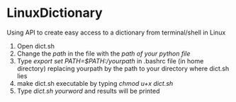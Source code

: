 # LinuxDictionary  
Using API to create easy access to a dictionary from terminal/shell in Linux  

1. Open dict.sh  
2. Change the *path* in the file with the *path of your python file*
3. Type *export set PATH=$PATH:/yourpath* in .bashrc file (in home directory) replacing yourpath by the path to your directory where dict.sh lies  
4. make dict.sh executable by typing *chmod u+x dict.sh*  
5. Type _dict.sh yourword_ and results will be printed
